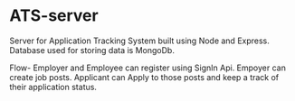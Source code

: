 # ATS-server
Server for Application Tracking System built using Node and Express.
Database used for storing data is MongoDb.

Flow-
Employer and Employee can register using SignIn Api.
Empoyer can create job posts.
Applicant can Apply to those posts and keep a track of their application status.
